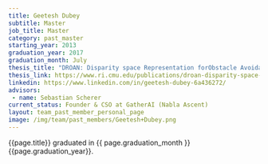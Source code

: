 ```yaml
---
title: Geetesh Dubey
subtitle: Master
job_title: Master
category: past_master
starting_year: 2013
graduation_year: 2017
graduation_month: July
thesis_title: "DROAN: Disparity space Representation forObstacle AvoidaNce"
thesis_link: https://www.ri.cmu.edu/publications/droan-disparity-space-representation-for-obstacle-avoidance/
linkedin: https://www.linkedin.com/in/geetesh-dubey-6a436272/
advisors:
 - name: Sebastian Scherer
current_status: Founder & CSO at GatherAI (Nabla Ascent)
layout: team_past_member_personal_page
image: /img/team/past_members/Geetesh+Dubey.png
---
```


{{page.title}} graduated in {{ page.graduation_month }} {{page.graduation_year}}.

